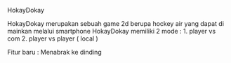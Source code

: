 HokayDokay

HokayDokay merupakan sebuah game 2d berupa hockey air yang dapat di mainkan melalui smartphone HokayDokay memiliki 2 mode : 1. player vs com 2. player vs player ( local )

Fitur baru : 
Menabrak ke dinding 